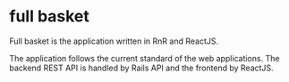 # full basket

Full basket is the application written in RnR and ReactJS. 

The application follows the current standard of the web applications. The backend REST API is handled by Rails API and the frontend by ReactJS.

